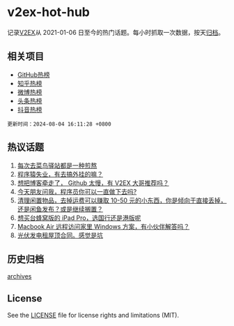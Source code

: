 # v2ex-hot-hub

 记录[V2EX](https://www.v2ex.com/)从 2021-01-06 日至今的热门话题。每小时抓取一次数据，按天[归档](archives)。
 
 ## 相关项目

- [GitHub热榜](https://github.com/lonnyzhang423/github-hot-hub)
- [知乎热榜](https://github.com/lonnyzhang423/zhihu-hot-hub)
- [微博热榜](https://github.com/lonnyzhang423/weibo-hot-hub)
- [头条热榜](https://github.com/lonnyzhang423/toutiao-hot-hub)
- [抖音热榜](https://github.com/lonnyzhang423/douyin-hot-hub)


 `更新时间：2024-08-04 16:11:28 +0800`

## 热议话题

1. [每次去菜鸟驿站都是一种煎熬](https://www.v2ex.com/t/1062273)
1. [程序猿失业，有去搞外挂的嘛？](https://www.v2ex.com/t/1062282)
1. [想把博客牵走了， Github 太慢，有 V2EX 大哥推荐吗？](https://www.v2ex.com/t/1062246)
1. [今天朋友问我，程序员你可以一直做下去吗?](https://www.v2ex.com/t/1062318)
1. [清理闲置物品，去掉运费可以赚取 10-50 元的小东西，你是倾向于直接丢掉，还是闲鱼发布？或是继续搁置？](https://www.v2ex.com/t/1062342)
1. [想买台蜂窝版的 iPad Pro，选国行还是港版呢](https://www.v2ex.com/t/1062248)
1. [Macbook Air 远程访问家里 Windows 方案，有小伙伴解答吗？](https://www.v2ex.com/t/1062275)
1. [光伏发电租屋顶合同。感觉是坑](https://www.v2ex.com/t/1062347)

## 历史归档

[archives](archives)

## License

See the [LICENSE](LICENSE) file for license rights and limitations (MIT).
